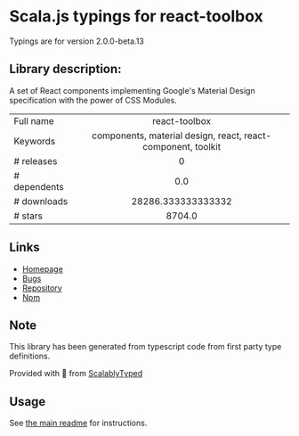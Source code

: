 
# Scala.js typings for react-toolbox

Typings are for version 2.0.0-beta.13

## Library description:
A set of React components implementing Google's Material Design specification with the power of CSS Modules.

|                    |                 |
| ------------------ | :-------------: |
| Full name          | react-toolbox |
| Keywords           | components, material design, react, react-component, toolkit |
| # releases         | 0 |
| # dependents       | 0.0 |
| # downloads        | 28286.333333333332 |
| # stars            | 8704.0 |

## Links
- [Homepage](https://github.com/react-toolbox/react-toolbox#readme)
- [Bugs](https://github.com/react-toolbox/react-toolbox/issues)
- [Repository](https://github.com/react-toolbox/react-toolbox)
- [Npm](https://www.npmjs.com/package/react-toolbox)
    


## Note
This library has been generated from typescript code from first party type definitions.

Provided with :purple_heart: from [ScalablyTyped](https://github.com/oyvindberg/ScalablyTyped)

## Usage
See [the main readme](../../readme.md) for instructions.


